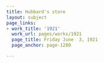 ```yaml
---
title: Hubbard's store
layout: subject
page_links:
- work_title: '1921'
  work_url: pages/works/1921
  page_title: Friday June  3, 1921
  page_anchor: page-1280

---
```

